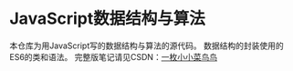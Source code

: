 # JavaScript数据结构与算法

本仓库为用JavaScript写的数据结构与算法的源代码。
数据结构的封装使用的ES6的类和语法。
完整版笔记请见CSDN：[一枚小小菜鸟鸟](https://blog.csdn.net/weixin_53072248)

